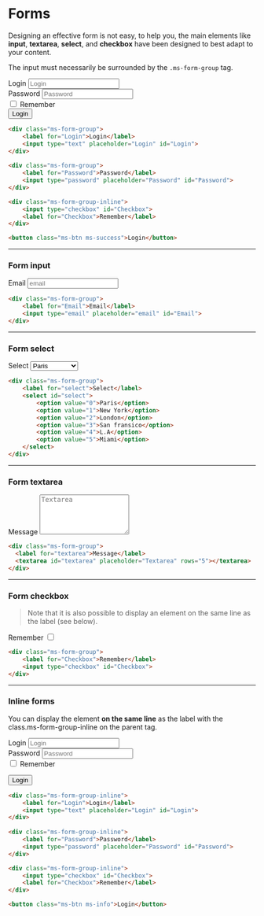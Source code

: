 # Forms

Designing an effective form is not easy, to help you, the main elements like **input**, **textarea**, **select**, and **checkbox** have been designed to best adapt to your content.

The input must necessarily be surrounded by the `.ms-form-group` tag. 

<div class="ms-form-group">
    <label for="Login">Login</label>
	<input type="text" placeholder="Login" id="Login">	
</div>
		
<div class="ms-form-group">
    <label for="Password">Password</label>
	<input type="password" placeholder="Password" id="Password">
</div>

<div class="ms-form-group-inline">
    <input type="checkbox" id="Checkbox">
    <label for="Checkbox">Remember</label>
</div>

<div><button class="ms-btn ms-success">Login</button></div>

```html
<div class="ms-form-group">
    <label for="Login">Login</label>
	<input type="text" placeholder="Login" id="Login">	
</div>
		
<div class="ms-form-group">
    <label for="Password">Password</label>
	<input type="password" placeholder="Password" id="Password">
</div>

<div class="ms-form-group-inline">
    <input type="checkbox" id="Checkbox">
    <label for="Checkbox">Remember</label>
</div>

<button class="ms-btn ms-success">Login</button>
```
___

### Form input

<div class="ms-form-group">
    <label for="Email">Email</label>
	<input type="email" placeholder="email" id="Email">	
</div>

```html
<div class="ms-form-group">
    <label for="Email">Email</label>
	<input type="email" placeholder="email" id="Email">	
</div>
```
___

### Form select

<div class="ms-form-group">
	<label for="select">Select</label>
	<select id="select">
	    <option value="0">Paris</option>
		<option value="1">New York</option>
		<option value="2">London</option>
		<option value="3">San fransico</option>
		<option value="4">L.A</option>
		<option value="5">Miami</option>
	</select>
</div>

```html
<div class="ms-form-group">
	<label for="select">Select</label>
	<select id="select">
	    <option value="0">Paris</option>
		<option value="1">New York</option>
		<option value="2">London</option>
		<option value="3">San fransico</option>
		<option value="4">L.A</option>
		<option value="5">Miami</option>
	</select>
</div>
```
___

### Form textarea

<div class="ms-form-group">
  <label for="textarea">Message</label>
  <textarea id="textarea" placeholder="Textarea" rows="5"></textarea>
</div>

```html
<div class="ms-form-group">
  <label for="textarea">Message</label>
  <textarea id="textarea" placeholder="Textarea" rows="5"></textarea>
</div>
```
___

### Form checkbox

>Note that it is also possible to display an element on the same line as the label (see below).

<div class="ms-form-group">
    <label for="Checkbox">Remember</label>
    <input type="checkbox" id="Checkbox">
</div>

```html
<div class="ms-form-group">
    <label for="Checkbox">Remember</label>
    <input type="checkbox" id="Checkbox">
</div>
```
___

### Inline forms

You can display the element **on the same line** as the label with the class.ms-form-group-inline on the parent tag.

<div class="ms-form-group-inline">
    <label for="Login">Login</label>
	<input type="text" placeholder="Login" id="Login">	
</div>
		
<div class="ms-form-group-inline">
    <label for="Password">Password</label>
	<input type="password" placeholder="Password" id="Password">
</div>

<div class="ms-form-group-inline">
    <input type="checkbox" id="Checkbox">
    <label for="Checkbox">Remember</label>
</div>

<button class="ms-btn ms-info">Login</button>

```html
<div class="ms-form-group-inline">
    <label for="Login">Login</label>
	<input type="text" placeholder="Login" id="Login">	
</div>
		
<div class="ms-form-group-inline">
    <label for="Password">Password</label>
	<input type="password" placeholder="Password" id="Password">
</div>

<div class="ms-form-group-inline">
    <input type="checkbox" id="Checkbox">
    <label for="Checkbox">Remember</label>
</div>

<button class="ms-btn ms-info">Login</button>
```